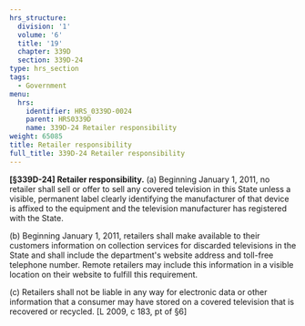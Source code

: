 ```yaml
---
hrs_structure:
  division: '1'
  volume: '6'
  title: '19'
  chapter: 339D
  section: 339D-24
type: hrs_section
tags:
  - Government
menu:
  hrs:
    identifier: HRS_0339D-0024
    parent: HRS0339D
    name: 339D-24 Retailer responsibility
weight: 65085
title: Retailer responsibility
full_title: 339D-24 Retailer responsibility
---
```

**[§339D-24] Retailer responsibility.** (a) Beginning January 1, 2011, no retailer shall sell or offer to sell any covered television in this State unless a visible, permanent label clearly identifying the manufacturer of that device is affixed to the equipment and the television manufacturer has registered with the State.

(b) Beginning January 1, 2011, retailers shall make available to their customers information on collection services for discarded televisions in the State and shall include the department's website address and toll-free telephone number. Remote retailers may include this information in a visible location on their website to fulfill this requirement.

(c) Retailers shall not be liable in any way for electronic data or other information that a consumer may have stored on a covered television that is recovered or recycled. [L 2009, c 183, pt of §6]